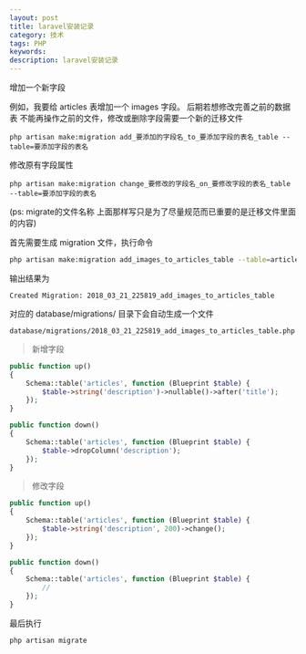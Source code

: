 ```yaml
---
layout: post
title: laravel安装记录
category: 技术
tags: PHP
keywords: 
description: laravel安装记录
---
```


增加一个新字段

例如，我要给 articles 表增加一个 images 字段。
后期若想修改完善之前的数据表 不能再操作之前的文件，修改或删除字段需要一个新的迁移文件 
```log
php artisan make:migration add_要添加的字段名_to_要添加字段的表名_table --table=要添加字段的表名
```

修改原有字段属性  
```log
php artisan make:migration change_要修改的字段名_on_要修改字段的表名_table --table=要添加字段的表名
```

(ps: migrate的文件名称 上面那样写只是为了尽量规范而已重要的是迁移文件里面的内容)

首先需要生成 migration 文件，执行命令
```bash
php artisan make:migration add_images_to_articles_table --table=articles
```

输出结果为
```log
Created Migration: 2018_03_21_225819_add_images_to_articles_table
```

对应的 database/migrations/ 目录下会自动生成一个文件
```log
database/migrations/2018_03_21_225819_add_images_to_articles_table.php
```

> 新增字段
```php
public function up()
{
    Schema::table('articles', function (Blueprint $table) {
        $table->string('description')->nullable()->after('title');
    });
}

public function down()
{
    Schema::table('articles', function (Blueprint $table) {
        $table->dropColumn('description');
    });
}
```

> 修改字段
```php
public function up()
{
    Schema::table('articles', function (Blueprint $table) {
        $table->string('description', 200)->change();
    });
}

public function down()
{
    Schema::table('articles', function (Blueprint $table) {
        //
    });
}
```

最后执行
```bash
php artisan migrate
```